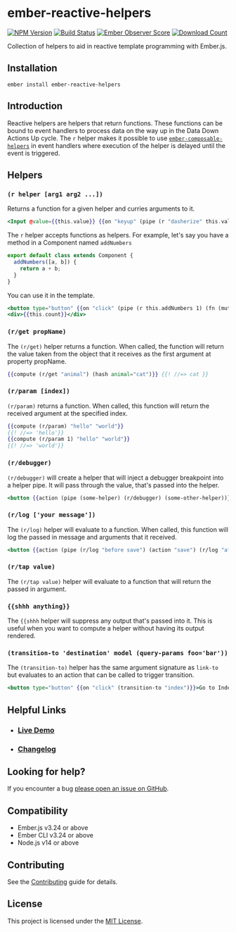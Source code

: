 # ember-reactive-helpers

[![NPM Version][npm-badge-img]][npm-badge-link]
[![Build Status][build-status-img]][build-status-link]
[![Ember Observer Score][ember-observer-badge]][ember-observer-url]
[![Download Count][npm-downloads-img]][npm-badge-link]

Collection of helpers to aid in reactive template programming with Ember.js.

## Installation

```
ember install ember-reactive-helpers
```

## Introduction

Reactive helpers are helpers that return functions. These functions can be bound to event handlers to process data on the way up in the Data Down Actions Up cycle. The `r` helper makes it possible to use [`ember-composable-helpers`](https://github.com/DockYard/ember-composable-helpers) in event handlers where execution of the helper is delayed until the event is triggered.

## Helpers

### `(r helper [arg1 arg2 ...])`

Returns a function for a given helper and curries arguments to it.

```hbs
<Input @value={{this.value}} {{on "keyup" (pipe (r "dasherize" this.value) (fn (mut this.value)))}} />
```

The `r` helper accepts functions as helpers. For example, let's say you have a method in a Component named `addNumbers`

```js
export default class extends Component {
  addNumbers([a, b]) {
    return a + b;
  }
}
```

You can use it in the template.

```hbs
<button type="button" {{on "click" (pipe (r this.addNumbers 1) (fn (mut this.count)))}}>+1</button>
<div>{{this.count}}</div>
```

### `(r/get propName)`

The `(r/get)` helper returns a function. When called, the function will return the value taken from the object that it receives as the first argument at property propName.

```hbs
{{compute (r/get "animal") (hash animal="cat")}} {{! //=> cat }}
```

### `(r/param [index])`

`(r/param)` returns a function. When called, this function will return the received argument at the specified index.

```hbs
{{compute (r/param) "hello" "world"}}
{{! //=> 'hello'}}
{{compute (r/param 1) "hello" "world"}}
{{! //=> 'world'}}
```

### `(r/debugger)`

`(r/debugger)` will create a helper that will inject a debugger breakpoint into a helper pipe.
It will pass through the value, that's passed into the helper.

```hbs
<button {{action (pipe (some-helper) (r/debugger) (some-other-helper))}}>Do!</button>
```

### `(r/log ['your message'])`

The `(r/log)` helper will evaluate to a function. When called, this function will log the passed in message and arguments that it received.

```hbs
<button {{action (pipe (r/log "before save") (action "save") (r/log "after save")) model}}>Save</button>
```

### `(r/tap value)`

The `(r/tap value)` helper will evaluate to a function that will return the passed in argument.

### `{{shhh anything}}`

The `{{shhh` helper will suppress any output that's passed into it. This is useful when you want to compute a helper
without having its output rendered.

### `(transition-to 'destination' model (query-params foo='bar'))`

The `(transition-to)` helper has the same argument signature as `link-to` but evaluates to an action that can be called to trigger transition.

```hbs
<button type="button" {{on "click" (transition-to "index")}}>Go to Index</button>
```

## Helpful Links

- ### [Live Demo](http://EmberSherpa.github.io/ember-reactive-helpers)

- ### [Changelog](CHANGELOG.md)

## Looking for help?

If you encounter a bug [please open an issue on GitHub](http://github.com/EmberSherpa/ember-reactive-helpers/issues).

## Compatibility

- Ember.js v3.24 or above
- Ember CLI v3.24 or above
- Node.js v14 or above

## Contributing

See the [Contributing](CONTRIBUTING.md) guide for details.

## License

This project is licensed under the [MIT License](LICENSE.md).

[npm-badge-img]: https://badge.fury.io/js/ember-reactive-helpers.svg
[npm-badge-link]: http://badge.fury.io/js/ember-reactive-helpers
[build-status-img]: https://github.com/EmberSherpa/ember-reactive-helpers/workflows/CI/badge.svg?branch=master&event=push
[build-status-link]: https://github.com/EmberSherpa/ember-reactive-helpers/actions?query=workflow%3A%22CI%22
[npm-downloads-img]: https://img.shields.io/npm/dt/ember-reactive-helpers.svg
[ember-observer-badge]: http://emberobserver.com/badges/ember-reactive-helpers.svg
[ember-observer-url]: http://emberobserver.com/addons/ember-reactive-helpers
